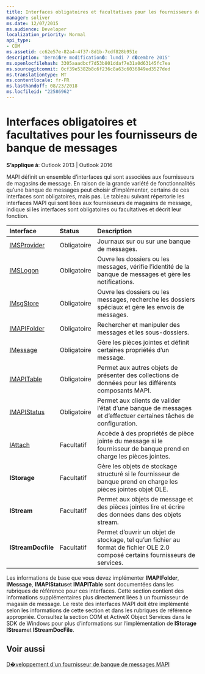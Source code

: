 ```yaml
---
title: Interfaces obligatoires et facultatives pour les fournisseurs de banque de messages
manager: soliver
ms.date: 12/07/2015
ms.audience: Developer
localization_priority: Normal
api_type:
- COM
ms.assetid: cc62e57e-82a4-4f37-8d1b-7cdf828b951e
description: 'Derni�re modification�: lundi 7 d�cembre 2015'
ms.openlocfilehash: 3305aaadbcf7d53b801ddaf7e31a0d63145fc7ea
ms.sourcegitcommit: 0cf39e5382b8c6f236c8a63c6036849ed3527ded
ms.translationtype: MT
ms.contentlocale: fr-FR
ms.lasthandoff: 08/23/2018
ms.locfileid: "22586962"
---
```

# <a name="required-and-optional-interfaces-for-message-store-providers"></a>Interfaces obligatoires et facultatives pour les fournisseurs de banque de messages

 
  
**S’applique à**: Outlook 2013 | Outlook 2016 
  
MAPI définit un ensemble d’interfaces qui sont associées aux fournisseurs de magasins de message. En raison de la grande variété de fonctionnalités qu’une banque de messages peut choisir d’implémenter, certains de ces interfaces sont obligatoires, mais pas. Le tableau suivant répertorie les interfaces MAPI qui sont liées aux fournisseurs de magasins de message, indique si les interfaces sont obligatoires ou facultatives et décrit leur fonction.
  
|**Interface**|**Status**|**Description**|
|:-----|:-----|:-----|
|[IMSProvider](imsprovideriunknown.md) <br/> |Obligatoire  <br/> |Journaux sur ou sur une banque de messages.  <br/> |
|[IMSLogon](imslogoniunknown.md) <br/> |Obligatoire  <br/> |Ouvre les dossiers ou les messages, vérifie l’identité de la banque de messages et gère les notifications.  <br/> |
|[IMsgStore](imsgstoreimapiprop.md) <br/> |Obligatoire  <br/> |Ouvre les dossiers ou les messages, recherche les dossiers spéciaux et gère les envois de messages.  <br/> |
|[IMAPIFolder](imapifolderimapicontainer.md) <br/> |Obligatoire  <br/> |Rechercher et manipuler des messages et les sous-dossiers.  <br/> |
|[IMessage](imessageimapiprop.md) <br/> |Obligatoire  <br/> |Gère les pièces jointes et définit certaines propriétés d’un message.  <br/> |
|[IMAPITable](imapitableiunknown.md) <br/> |Obligatoire  <br/> |Permet aux autres objets de présenter des collections de données pour les différents composants MAPI.  <br/> |
|[IMAPIStatus](imapistatusimapiprop.md) <br/> |Obligatoire  <br/> |Permet aux clients de valider l’état d’une banque de messages et d’effectuer certaines tâches de configuration.  <br/> |
|[IAttach](iattachimapiprop.md) <br/> |Facultatif  <br/> |Accède à des propriétés de pièce jointe du message si le fournisseur de banque prend en charge les pièces jointes.  <br/> |
|**IStorage** <br/> |Facultatif  <br/> |Gère les objets de stockage structuré si le fournisseur de banque prend en charge les pièces jointes objet OLE.  <br/> |
|**IStream** <br/> |Facultatif  <br/> |Permet aux objets de message et des pièces jointes lire et écrire des données dans des objets stream.  <br/> |
|**IStreamDocfile** <br/> |Facultatif  <br/> |Permet d’ouvrir un objet de stockage, tel qu’un fichier au format de fichier OLE 2.0 composé certains fournisseurs de services.  <br/> |
   
Les informations de base que vous devez implémenter **IMAPIFolder**, **IMessage**, **IMAPIStatus**et **IMAPITable** sont documentées dans les rubriques de référence pour ces interfaces. Cette section contient des informations supplémentaires plus directement liées à un fournisseur de magasin de message. Le reste des interfaces MAPI doit être implémenté selon les informations de cette section et dans les rubriques de référence appropriée. Consultez la section COM et ActiveX Object Services dans le SDK de Windows pour plus d’informations sur l’implémentation de **IStorage** **IStream**et **IStreamDocFile**.
  
## <a name="see-also"></a>Voir aussi



[D�veloppement d'un fournisseur de banque de messages MAPI](developing-a-mapi-message-store-provider.md)

